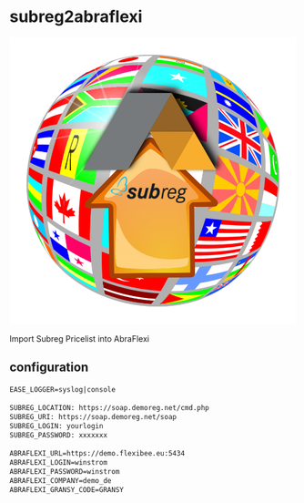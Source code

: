 # subreg2abraflexi

![Project Logo](subreg2abraflexi.svg?raw=true)

Import Subreg Pricelist into AbraFlexi

configuration
-------------

```env
EASE_LOGGER=syslog|console

SUBREG_LOCATION: https://soap.demoreg.net/cmd.php
SUBREG_URI: https://soap.demoreg.net/soap
SUBREG_LOGIN: yourlogin
SUBREG_PASSWORD: xxxxxxx

ABRAFLEXI_URL=https://demo.flexibee.eu:5434
ABRAFLEXI_LOGIN=winstrom
ABRAFLEXI_PASSWORD=winstrom
ABRAFLEXI_COMPANY=demo_de
ABRAFLEXI_GRANSY_CODE=GRANSY
```
